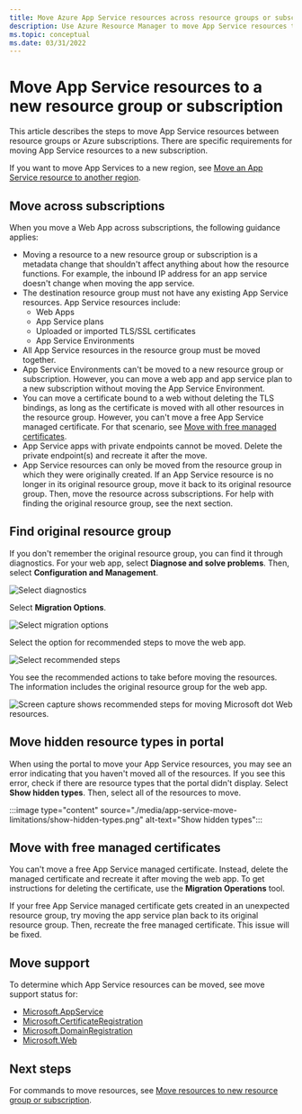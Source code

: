 ```yaml
---
title: Move Azure App Service resources across resource groups or subscriptions
description: Use Azure Resource Manager to move App Service resources to a new resource group or subscription.
ms.topic: conceptual
ms.date: 03/31/2022
---
```


# Move App Service resources to a new resource group or subscription

This article describes the steps to move App Service resources between resource groups or Azure subscriptions. There are specific requirements for moving App Service resources to a new subscription.

If you want to move App Services to a new region, see [Move an App Service resource to another region](../../../app-service/manage-move-across-regions.md).

## Move across subscriptions

When you move a Web App across subscriptions, the following guidance applies:

- Moving a resource to a new resource group or subscription is a metadata change that shouldn't affect anything about how the resource functions. For example, the inbound IP address for an app service doesn't change when moving the app service.
- The destination resource group must not have any existing App Service resources. App Service resources include:
    - Web Apps
    - App Service plans
    - Uploaded or imported TLS/SSL certificates
    - App Service Environments
- All App Service resources in the resource group must be moved together.
- App Service Environments can't be moved to a new resource group or subscription. However, you can move a web app and app service plan to a new subscription without moving the App Service Environment.
- You can move a certificate bound to a web without deleting the TLS bindings, as long as the certificate is moved with all other resources in the resource group. However, you can't move a free App Service managed certificate. For that scenario, see [Move with free managed certificates](#move-with-free-managed-certificates).
- App Service apps with private endpoints cannot be moved. Delete the private endpoint(s) and recreate it after the move.
- App Service resources can only be moved from the resource group in which they were originally created. If an App Service resource is no longer in its original resource group, move it back to its original resource group. Then, move the resource across subscriptions. For help with finding the original resource group, see the next section.

## Find original resource group

If you don't remember the original resource group, you can find it through diagnostics. For your web app, select **Diagnose and solve problems**. Then, select **Configuration and Management**.

![Select diagnostics](./media/app-service-move-limitations/select-diagnostics.png)

Select **Migration Options**.

![Select migration options](./media/app-service-move-limitations/select-migration.png)

Select the option for recommended steps to move the web app.

![Select recommended steps](./media/app-service-move-limitations/recommended-steps.png)

You see the recommended actions to take before moving the resources. The information includes the original resource group for the web app.

![Screen capture shows recommended steps for moving Microsoft dot Web resources.](./media/app-service-move-limitations/recommendations.png)

## Move hidden resource types in portal

When using the portal to move your App Service resources, you may see an error indicating that you haven't moved all of the resources. If you see this error, check if there are resource types that the portal didn't display. Select **Show hidden types**. Then, select all of the resources to move.

:::image type="content" source="./media/app-service-move-limitations/show-hidden-types.png" alt-text="Show hidden types":::

## Move with free managed certificates

You can't move a free App Service managed certificate. Instead, delete the managed certificate and recreate it after moving the web app. To get instructions for deleting the certificate, use the **Migration Operations** tool.

If your free App Service managed certificate gets created in an unexpected resource group, try moving the app service plan back to its original resource group. Then, recreate the free managed certificate. This issue will be fixed.

## Move support

To determine which App Service resources can be moved, see move support status for:

- [Microsoft.AppService](../move-support-resources.md#microsoftappservice)
- [Microsoft.CertificateRegistration](../move-support-resources.md#microsoftcertificateregistration)
- [Microsoft.DomainRegistration](../move-support-resources.md#microsoftdomainregistration)
- [Microsoft.Web](../move-support-resources.md#microsoftweb)

## Next steps

For commands to move resources, see [Move resources to new resource group or subscription](../move-resource-group-and-subscription.md).
